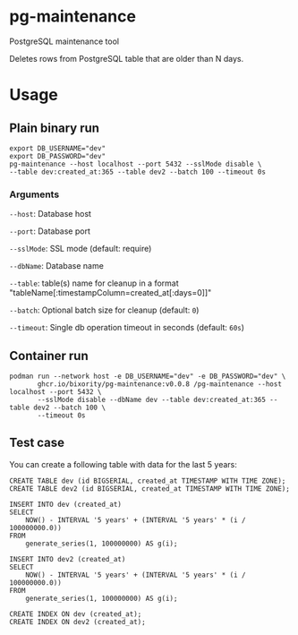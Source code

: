 # pg-maintenance

PostgreSQL maintenance tool

Deletes rows from PostgreSQL table that are older than N days.

# Usage

## Plain binary run
```shell
export DB_USERNAME="dev"
export DB_PASSWORD="dev"
pg-maintenance --host localhost --port 5432 --sslMode disable \
--table dev:created_at:365 --table dev2 --batch 100 --timeout 0s
```

### Arguments

`--host`: Database host

`--port`: Database port

`--sslMode`: SSL mode (default: require)

`--dbName`: Database name

`--table`: table(s) name for cleanup in a format "tableName\[:timestampColumn=created_at\[:days=0\]\]"

`--batch`: Optional batch size for cleanup (default: `0`)

`--timeout`: Single db operation timeout in seconds (default: `60s`)


## Container run
```shell
podman run --network host -e DB_USERNAME="dev" -e DB_PASSWORD="dev" \
       ghcr.io/bixority/pg-maintenance:v0.0.8 /pg-maintenance --host localhost --port 5432 \
       --sslMode disable --dbName dev --table dev:created_at:365 --table dev2 --batch 100 \
       --timeout 0s
```


## Test case

You can create a following table with data for the last 5 years:

```postgresql
CREATE TABLE dev (id BIGSERIAL, created_at TIMESTAMP WITH TIME ZONE);
CREATE TABLE dev2 (id BIGSERIAL, created_at TIMESTAMP WITH TIME ZONE);

INSERT INTO dev (created_at)
SELECT 
    NOW() - INTERVAL '5 years' + (INTERVAL '5 years' * (i / 100000000.0))
FROM 
    generate_series(1, 100000000) AS g(i);

INSERT INTO dev2 (created_at)
SELECT
    NOW() - INTERVAL '5 years' + (INTERVAL '5 years' * (i / 100000000.0))
FROM
    generate_series(1, 100000000) AS g(i);

CREATE INDEX ON dev (created_at);
CREATE INDEX ON dev2 (created_at);
```
